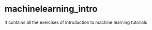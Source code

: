 # machinelearning_intro
It contains all the exercises of introduction to machine learning tutorials 
